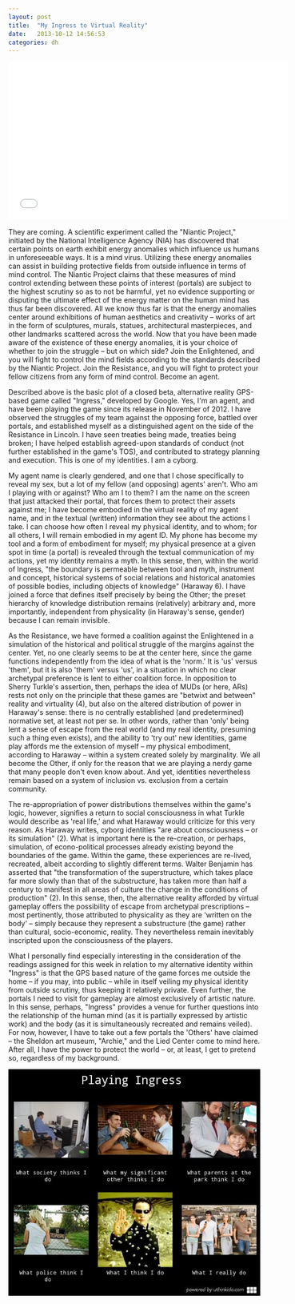 ```yaml
---
layout: post
title:  "My Ingress to Virtual Reality"
date:   2013-10-12 14:56:53
categories: dh
---
```


<iframe width="560" height="315" src="//www.youtube.com/embed/92rYjlxqypM" frameborder="0" allowfullscreen></iframe>
<br />

They are coming. A scientific experiment called the "Niantic Project," initiated by the National Intelligence Agency (NIA) has discovered that certain points on earth exhibit energy anomalies which influence us humans in unforeseeable ways. It is a mind virus. Utilizing these energy anomalies can assist in building protective fields from outside influence in terms of mind control. The Niantic Project claims that these measures of mind control extending between these points of interest (portals) are subject to the highest scrutiny so as to not be harmful, yet no evidence supporting or disputing the ultimate effect of the energy matter on the human mind has thus far been discovered. All we know thus far is that the energy anomalies center around exhibitions of human aesthetics and creativity – works of art in the form of sculptures, murals, statues, architectural masterpieces, and other landmarks scattered across the world. Now that you have been made aware of the existence of these energy anomalies, it is your choice of whether to join the struggle – but on which side? Join the Enlightened, and you will fight to control the mind fields according to the standards described by the Niantic Project. Join the Resistance, and you will fight to protect your fellow citizens from any form of mind control. Become an agent.

Described above is the basic plot of a closed beta, alternative reality GPS-based game called "Ingress," developed by Google. Yes, I'm an agent, and have been playing the game since its release in November of 2012. I have observed the struggles of my team against the opposing force, battled over portals, and established myself as a distinguished agent on the side of the Resistance in Lincoln. I have seen treaties being made, treaties being broken; I have helped establish agreed-upon standards of conduct (not further established in the game's TOS), and contributed to strategy planning and execution. This is one of my identities. I am a cyborg.

<!--break-->

My agent name is clearly gendered, and one that I chose specifically to reveal my sex, but a lot of my fellow (and opposing) agents' aren't. Who am I playing with or against? Who am I to them? I am the name on the screen that just attacked their portal, that forces them to protect their assets against me; I have become embodied in the virtual reality of my agent name, and in the textual (written) information they see about the actions I take. I can choose how often I reveal my physical identity, and to whom; for all others, I will remain embodied in my agent ID. My phone has become my tool and a form of embodiment for myself; my physical presence at a given spot in time (a portal) is revealed through the textual communication of my actions, yet my identity remains a myth. In this sense, then, within the world of Ingress, "the boundary is permeable between tool and myth, instrument and concept, historical systems of social relations and historical anatomies of possible bodies, including objects of knowledge" (Haraway 6). I have joined a force that defines itself precisely by being the Other; the preset hierarchy of knowledge distribution remains (relatively) arbitrary and, more importantly, independent from physicality (in Haraway's sense, gender) because I can remain invisible.

As the Resistance, we have formed a coalition against the Enlightened in a simulation of the historical and political struggle of the margins against the center. Yet, no one clearly seems to be at the center here, since the game functions independently from the idea of what is the 'norm.' It is 'us' versus 'them', but it is also 'them' versus 'us', in a situation in which no clear archetypal preference is lent to either coalition force. In opposition to Sherry Turkle's assertion, then, perhaps the idea of MUDs (or here, ARs) rests not only on the principle that these games are "betwixt and between" reality and virtuality (4), but also on the altered distribution of power in Haraway's sense: there is no centrally established (and predetermined) normative set, at least not per se. In other words, rather than 'only' being lent a sense of escape from the real world (and my real identity, presuming such a thing even exists), and the ability to 'try out' new identities, game play affords me the extension of myself – my physical embodiment, according to Haraway – within a system created solely by marginality. We all become the Other, if only for the reason that we are playing a nerdy game that many people don't even know about. And yet, identities nevertheless remain based on a system of inclusion vs. exclusion from a certain community.

The re-appropriation of power distributions themselves within the game's logic, however, signifies a return to social consciousness in what Turkle would describe as 'real life,' and what Haraway would criticize for this very reason. As Haraway writes, cyborg identities "are about consciousness – or its simulation" (2). What is important here is the re-creation, or perhaps, simulation, of econo-political processes already existing beyond the boundaries of the game. Within the game, these experiences are re-lived, recreated, albeit according to slightly different terms. Walter Benjamin has asserted that "the transformation of the superstructure, which takes place far more slowly than that of the substructure, has taken more than half a century to manifest in all areas of culture the change in the conditions of production" (2). In this sense, then, the alternative reality afforded by virtual gameplay offers the possibility of escape from archetypal prescriptions – most pertinently, those attributed to physicality as they are 'written on the body' – simply because they represent a substructure (the game) rather than cultural, socio-economic, reality. They nevertheless remain inevitably inscripted upon the consciousness of the players.

What I personally find especially interesting in the consideration of the readings assigned for this week in relation to my alternative identity within "Ingress" is that the GPS based nature of the game forces me outside the home – if you may, into public – while in itself veiling my physical identity from outside scrutiny, thus keeping it relatively private. Even further, the portals I need to visit for gameplay are almost exclusively of artistic nature. In this sense, perhaps, "Ingress" provides a venue for further questions into the relationship of the human mind (as it is partially expressed by artistic work) and the body (as it is simultaneously recreated and remains veiled). For now, however, I have to take out a few portals the 'Others' have claimed – the Sheldon art museum, "Archie," and the Lied Center come to mind here. After all, I have the power to protect the world – or, at least, I get to pretend so, regardless of my background.

![My helpful screenshot](/images/playing-ingress-bc1064ca863e42181fb9b4cbdaa4eb-1.jpg)

